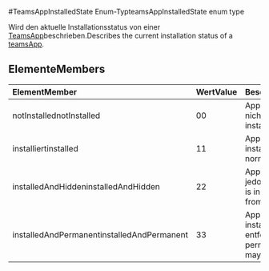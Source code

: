 #<a name="teamsappinstalledstate-enum-type"></a><span data-ttu-id="60ffc-101">TeamsAppInstalledState Enum-Typ</span><span class="sxs-lookup"><span data-stu-id="60ffc-101">teamsAppInstalledState enum type</span></span>



<span data-ttu-id="60ffc-102">Wird den aktuelle Installationsstatus von einer [TeamsApp](teamsapp.md)beschrieben.</span><span class="sxs-lookup"><span data-stu-id="60ffc-102">Describes the current installation status of a [teamsApp](teamsapp.md).</span></span>

## <a name="members"></a><span data-ttu-id="60ffc-103">Elemente</span><span class="sxs-lookup"><span data-stu-id="60ffc-103">Members</span></span>

| <span data-ttu-id="60ffc-104">Element</span><span class="sxs-lookup"><span data-stu-id="60ffc-104">Member</span></span> | <span data-ttu-id="60ffc-105">Wert</span><span class="sxs-lookup"><span data-stu-id="60ffc-105">Value</span></span>| <span data-ttu-id="60ffc-106">Beschreibung</span><span class="sxs-lookup"><span data-stu-id="60ffc-106">Description</span></span> |
|:---------------|:--------|:----------|
|<span data-ttu-id="60ffc-107">notInstalled</span><span class="sxs-lookup"><span data-stu-id="60ffc-107">notInstalled</span></span>|<span data-ttu-id="60ffc-108">0</span><span class="sxs-lookup"><span data-stu-id="60ffc-108">0</span></span>|<span data-ttu-id="60ffc-109">App wird an das Team nicht installiert.</span><span class="sxs-lookup"><span data-stu-id="60ffc-109">App is not installed to team.</span></span>|
|<span data-ttu-id="60ffc-110">installiert</span><span class="sxs-lookup"><span data-stu-id="60ffc-110">installed</span></span>|<span data-ttu-id="60ffc-111">1</span><span class="sxs-lookup"><span data-stu-id="60ffc-111">1</span></span>|<span data-ttu-id="60ffc-112">App wird normalerweise installiert.</span><span class="sxs-lookup"><span data-stu-id="60ffc-112">App is installed normally.</span></span>|
|<span data-ttu-id="60ffc-113">installedAndHidden</span><span class="sxs-lookup"><span data-stu-id="60ffc-113">installedAndHidden</span></span>|<span data-ttu-id="60ffc-114">2</span><span class="sxs-lookup"><span data-stu-id="60ffc-114">2</span></span>|<span data-ttu-id="60ffc-115">App wird installiert, jedoch ausgeblendet.</span><span class="sxs-lookup"><span data-stu-id="60ffc-115">App is installed but hidden from view.</span></span>|
|<span data-ttu-id="60ffc-116">installedAndPermanent</span><span class="sxs-lookup"><span data-stu-id="60ffc-116">installedAndPermanent</span></span>|<span data-ttu-id="60ffc-117">3</span><span class="sxs-lookup"><span data-stu-id="60ffc-117">3</span></span>|<span data-ttu-id="60ffc-118">App wird dauerhaft installiert und kann nicht entfernt werden.</span><span class="sxs-lookup"><span data-stu-id="60ffc-118">App is permanently installed and may not be removed.</span></span>|
